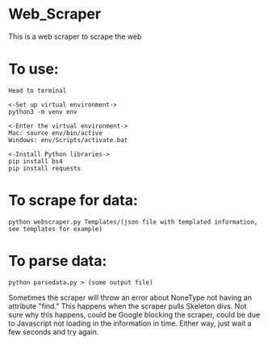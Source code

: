 # Web_Scraper
This is a web scraper to scrape the web

# To use:
    Head to terminal
    
    <-Set up virtual environment->
    python3 -m venv env 
    
    <-Enter the virtual environment->
    Mac: source env/bin/active
    Windows: env/Scripts/activate.bat

    <-Install Python libraries->
    pip install bs4
    pip install requests

# To scrape for data:
    python webscraper.py Templates/(json file with templated information, see templates for example)

# To parse data:
    python parsedata.py > (some output file)

Sometimes the scraper will throw an error about NoneType not having an attribute "find." This happens when the scraper pulls Skeleton divs. Not sure why this happens, could be Google blocking the scraper, could be due to Javascript not loading in the information in time. Either way, just wait a few seconds and try again.